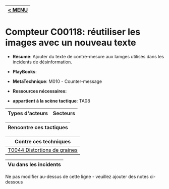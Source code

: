 |[< MENU](../README.md)|
|---|
# Compteur C00118: réutiliser les images avec un nouveau texte

* **Résumé**: Ajouter du texte de contre-mesure aux Iamges utilisés dans les incidents de désinformation.

* **PlayBooks**:

* **MetaTechnique**: M010 - Counter-message

* **Ressources nécessaires:**

* **appartient à la scène tactique**: TA08


|Types d'acteurs |Secteurs |
|----------- |------- |



|Rencontre ces tactiques |
|---------------------- |



|Contre ces techniques |
|------------------------- |
|[T0044 Distortions de graines](../../generated_pages/techniques/T0044.md) |



|Vu dans les incidents |
|----------------- |


Ne pas modifier au-dessus de cette ligne - veuillez ajouter des notes ci-dessous